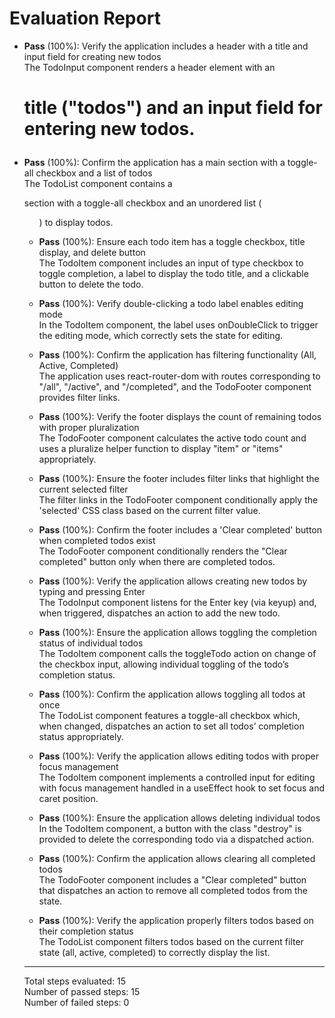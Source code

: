 # Evaluation Report

- **Pass** (100%): Verify the application includes a header with a title and input field for creating new todos  
  The TodoInput component renders a header element with an <h1> title ("todos") and an input field for entering new todos.

- **Pass** (100%): Confirm the application has a main section with a toggle-all checkbox and a list of todos  
  The TodoList component contains a <main> section with a toggle-all checkbox and an unordered list (<ul>) to display todos.

- **Pass** (100%): Ensure each todo item has a toggle checkbox, title display, and delete button  
  The TodoItem component includes an input of type checkbox to toggle completion, a label to display the todo title, and a clickable button to delete the todo.

- **Pass** (100%): Verify double-clicking a todo label enables editing mode  
  In the TodoItem component, the label uses onDoubleClick to trigger the editing mode, which correctly sets the state for editing.

- **Pass** (100%): Confirm the application has filtering functionality (All, Active, Completed)  
  The application uses react-router-dom with routes corresponding to "/all", "/active", and "/completed", and the TodoFooter component provides filter links.

- **Pass** (100%): Verify the footer displays the count of remaining todos with proper pluralization  
  The TodoFooter component calculates the active todo count and uses a pluralize helper function to display "item" or "items" appropriately.

- **Pass** (100%): Ensure the footer includes filter links that highlight the current selected filter  
  The filter links in the TodoFooter component conditionally apply the 'selected' CSS class based on the current filter value.

- **Pass** (100%): Confirm the footer includes a 'Clear completed' button when completed todos exist  
  The TodoFooter component conditionally renders the "Clear completed" button only when there are completed todos.

- **Pass** (100%): Verify the application allows creating new todos by typing and pressing Enter  
  The TodoInput component listens for the Enter key (via keyup) and, when triggered, dispatches an action to add the new todo.

- **Pass** (100%): Ensure the application allows toggling the completion status of individual todos  
  The TodoItem component calls the toggleTodo action on change of the checkbox input, allowing individual toggling of the todo’s completion status.

- **Pass** (100%): Confirm the application allows toggling all todos at once  
  The TodoList component features a toggle-all checkbox which, when changed, dispatches an action to set all todos’ completion status appropriately.

- **Pass** (100%): Verify the application allows editing todos with proper focus management  
  The TodoItem component implements a controlled input for editing with focus management handled in a useEffect hook to set focus and caret position.

- **Pass** (100%): Ensure the application allows deleting individual todos  
  In the TodoItem component, a button with the class "destroy" is provided to delete the corresponding todo via a dispatched action.

- **Pass** (100%): Confirm the application allows clearing all completed todos  
  The TodoFooter component includes a "Clear completed" button that dispatches an action to remove all completed todos from the state.

- **Pass** (100%): Verify the application properly filters todos based on their completion status  
  The TodoList component filters todos based on the current filter state (all, active, completed) to correctly display the list.

---

Total steps evaluated: 15  
Number of passed steps: 15  
Number of failed steps: 0